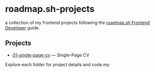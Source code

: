# roadmap.sh-projects

 a collection of my frontend projects following the [roadmap.sh Frontend Developer](https://roadmap.sh/frontend) guide.

## Projects

- [01-single-page-cv](./01-single-page-cv/) — Single-Page CV

Explore each folder for project details and code.my